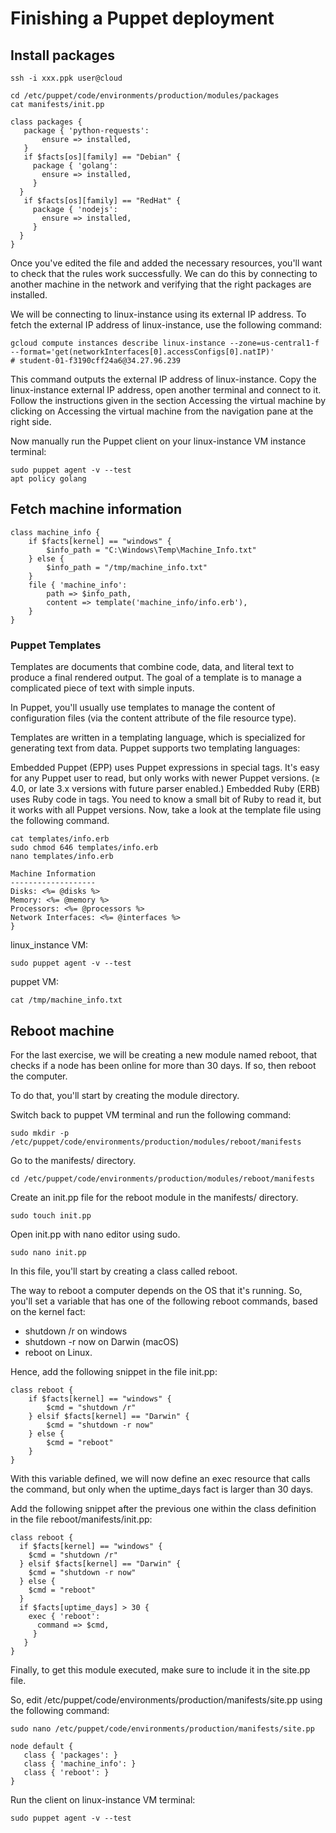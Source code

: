 # Finishing a Puppet deployment

## Install packages

```
ssh -i xxx.ppk user@cloud
```

```
cd /etc/puppet/code/environments/production/modules/packages
cat manifests/init.pp
```

```
class packages {
   package { 'python-requests':
       ensure => installed,
   }
   if $facts[os][family] == "Debian" {
     package { 'golang':
       ensure => installed,
     }
  }
   if $facts[os][family] == "RedHat" {
     package { 'nodejs':
       ensure => installed,
     }
  }
}
```

Once you've edited the file and added the necessary resources, you'll want to check that the rules work successfully. We can do this by connecting to another machine in the network and verifying that the right packages are installed.

We will be connecting to linux-instance using its external IP address. To fetch the external IP address of linux-instance, use the following command:

```
gcloud compute instances describe linux-instance --zone=us-central1-f --format='get(networkInterfaces[0].accessConfigs[0].natIP)'
# student-01-f3190cff24a6@34.27.96.239
```

This command outputs the external IP address of linux-instance. Copy the linux-instance external IP address, open another terminal and connect to it. Follow the instructions given in the section Accessing the virtual machine by clicking on Accessing the virtual machine from the navigation pane at the right side.

Now manually run the Puppet client on your linux-instance VM instance terminal:

```
sudo puppet agent -v --test
apt policy golang
```

## Fetch machine information

```
class machine_info {
	if $facts[kernel] == "windows" {
		$info_path = "C:\Windows\Temp\Machine_Info.txt"
	} else {
		$info_path = "/tmp/machine_info.txt"
	}
	file { 'machine_info':
		path => $info_path,
		content => template('machine_info/info.erb'),
	}
}
```

### Puppet Templates

Templates are documents that combine code, data, and literal text to produce a final rendered output. The goal of a template is to manage a complicated piece of text with simple inputs.

In Puppet, you'll usually use templates to manage the content of configuration files (via the content attribute of the file resource type).

Templates are written in a templating language, which is specialized for generating text from data. Puppet supports two templating languages:

Embedded Puppet (EPP) uses Puppet expressions in special tags. It's easy for any Puppet user to read, but only works with newer Puppet versions. (≥ 4.0, or late 3.x versions with future parser enabled.)
Embedded Ruby (ERB) uses Ruby code in tags. You need to know a small bit of Ruby to read it, but it works with all Puppet versions.
Now, take a look at the template file using the following command.

```
cat templates/info.erb
sudo chmod 646 templates/info.erb
nano templates/info.erb
```

```
Machine Information
-------------------
Disks: <%= @disks %>
Memory: <%= @memory %>
Processors: <%= @processors %>
Network Interfaces: <%= @interfaces %>
}
```

linux_instance VM:

```
sudo puppet agent -v --test
```

puppet VM:

```
cat /tmp/machine_info.txt
```

## Reboot machine

For the last exercise, we will be creating a new module named reboot, that checks if a node has been online for more than 30 days. If so, then reboot the computer.

To do that, you'll start by creating the module directory.

Switch back to puppet VM terminal and run the following command:

```
sudo mkdir -p /etc/puppet/code/environments/production/modules/reboot/manifests
```

Go to the manifests/ directory.

```
cd /etc/puppet/code/environments/production/modules/reboot/manifests
```

Create an init.pp file for the reboot module in the manifests/ directory.

```
sudo touch init.pp
```

Open init.pp with nano editor using sudo.

```
sudo nano init.pp
```

In this file, you'll start by creating a class called reboot.

The way to reboot a computer depends on the OS that it's running. So, you'll set a variable that has one of the following reboot commands, based on the kernel fact:

 * shutdown /r on windows
 * shutdown -r now on Darwin (macOS)
 * reboot on Linux.

Hence, add the following snippet in the file init.pp:

```
class reboot {
	if $facts[kernel] == "windows" {
		$cmd = "shutdown /r"
	} elsif $facts[kernel] == "Darwin" {
		$cmd = "shutdown -r now"
	} else {
		$cmd = "reboot"
	}
}
```

With this variable defined, we will now define an exec resource that calls the command, but only when the uptime_days fact is larger than 30 days.

Add the following snippet after the previous one within the class definition in the file reboot/manifests/init.pp:


```
class reboot {
  if $facts[kernel] == "windows" {
    $cmd = "shutdown /r"
  } elsif $facts[kernel] == "Darwin" {
    $cmd = "shutdown -r now"
  } else {
    $cmd = "reboot"
  }
  if $facts[uptime_days] > 30 {
    exec { 'reboot':
      command => $cmd,
     }
   }
}
```

Finally, to get this module executed, make sure to include it in the site.pp file.

So, edit /etc/puppet/code/environments/production/manifests/site.pp using the following command:

```
sudo nano /etc/puppet/code/environments/production/manifests/site.pp 
```

```
node default {
   class { 'packages': }
   class { 'machine_info': }
   class { 'reboot': }
}
```

Run the client on linux-instance VM terminal:

```
sudo puppet agent -v --test
```
